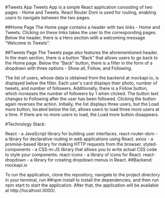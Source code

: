 #Tweets App
Tweets App is a simple React application consisting of two pages - Home and Tweets. React Router Dom is used for routing, enabling users to navigate between the two pages.

##Home Page
The Home page contains a header with two links - Home and Tweets. Clicking on these links takes the user to the corresponding pages. Below the header, there is a Hero section with a welcoming message "Welcome to Tweets".

##Tweets Page
The Tweets page also features the aforementioned header. In the main section, there is a button "Back" that allows users to go back to the Home page. Below the "Back" button, there is a filter in the form of a dropdown with three options - Show all, Follow, and Following.

The list of users, whose data is obtained from the backend at mockapi.io, is displayed below the filter. Each user's card displays their photo, number of tweets, and number of followers. Additionally, there is a Follow button, which increases the number of followers by 1 when clicked. The button text changes to Following after the user has been followed. Clicking the button again reverses the action. Initially, the list displays three users, but the Load more button, located below the list, allows users to load three more users at a time. If there are no more users to load, the Load more button disappears.

#Technology Stack:

React - a JavaScript library for building user interfaces.
react-router-dom - a library for declarative routing in web applications using React.
axios - a promise-based library for making HTTP requests from the browser.
styled-components - a CSS-in-JS library that allows you to write actual CSS code to style your components.
react-icons - a library of icons for React.
react-dropdown - a library for creating dropdown menus in React.
##Backend:
mockapi.io

To run the application, clone the repository, navigate to the project directory in your terminal, run ##npm install to install the dependencies, and then run npm start to start the application. After that, the application will be available at http://localhost:3000/.
